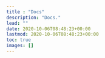 ```yaml
---
title : "Docs"
description: "Docs."
lead: ""
date: 2020-10-06T08:48:23+00:00
lastmod: 2020-10-06T08:48:23+00:00
toc: true
images: []
---
```

